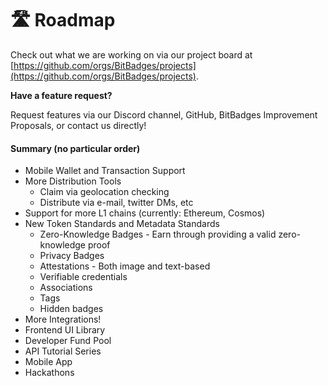 # 🛣 Roadmap

Check out what we are working on via our project board at [https://github.com/orgs/BitBadges/projects](https://github.com/orgs/BitBadges/projects).

**Have a feature request?**&#x20;

Request features via our Discord channel, GitHub, BitBadges Improvement Proposals, or contact us directly!

#### Summary (no particular order)

* Mobile Wallet and Transaction Support
* More Distribution Tools
  * Claim via geolocation checking
  * Distribute via e-mail, twitter DMs, etc
* Support for more L1 chains (currently: Ethereum, Cosmos)
* New Token Standards and Metadata Standards
  * Zero-Knowledge Badges - Earn through providing a valid zero-knowledge proof
  * Privacy Badges
  * Attestations - Both image and text-based
  * Verifiable credentials&#x20;
  * Associations
  * Tags
  * Hidden badges
* More Integrations!
* Frontend UI Library&#x20;
* Developer Fund Pool
* API Tutorial Series
* Mobile App
* Hackathons
